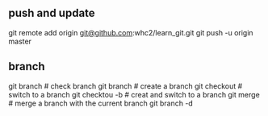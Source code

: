 ## push and update
git remote add origin git@github.com:whc2/learn_git.git
git push -u origin master

## branch 
git branch # check branch
git branch <name>   # create a branch
git checkout <name> # switch to a branch
git checktou -b <name>  # creat and switch to a branch
git merge <name>    # merge a branch with the current branch
git branch -d <name>
